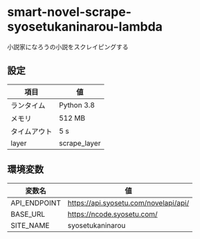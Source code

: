 # smart-novel-scrape-syosetukaninarou-lambda
小説家になろうの小説をスクレイピングする

## 設定  
| 項目 | 値 |  
| ---- | ---- |
| ランタイム | Python 3.8 |
| メモリ | 512 MB |
| タイムアウト | 5 s |
| layer | scrape_layer |

## 環境変数  
| 変数名 | 値 |  
| ---- | ---- |  
| API_ENDPOINT | https://api.syosetu.com/novelapi/api/ |  
| BASE_URL | https://ncode.syosetu.com/ |  
| SITE_NAME | syosetukaninarou |  